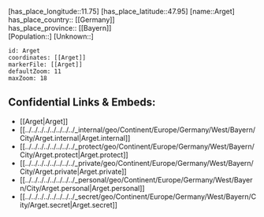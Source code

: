 ﻿---
location: [47.95,11.75] 
mapzoom: [7,12] 
mapmarker: city 
type: City
tags:
- geo/City


SpocWebEntityId: 28863
isDeleted: false
confidential: public

---
[has_place_longitude::11.75] 
[has_place_latitude::47.95] 
[name::Arget] 
has_place_country:: [[Germany]]  
has_place_province:: [[Bayern]]  
[Population::] 
[Unknown::] 


```leaflet
id: Arget
coordinates: [[Arget]] 
markerFile: [[Arget]] 
defaultZoom: 11 
maxZoom: 18
```


## Confidential Links & Embeds: 
- [[Arget|Arget]]  
- [[../../../../../../../../_internal/geo/Continent/Europe/Germany/West/Bayern/City/Arget.internal|Arget.internal]] 
- [[../../../../../../../../_protect/geo/Continent/Europe/Germany/West/Bayern/City/Arget.protect|Arget.protect]] 
- [[../../../../../../../../_private/geo/Continent/Europe/Germany/West/Bayern/City/Arget.private|Arget.private]] 
- [[../../../../../../../../_personal/geo/Continent/Europe/Germany/West/Bayern/City/Arget.personal|Arget.personal]] 
- [[../../../../../../../../_secret/geo/Continent/Europe/Germany/West/Bayern/City/Arget.secret|Arget.secret]] 
